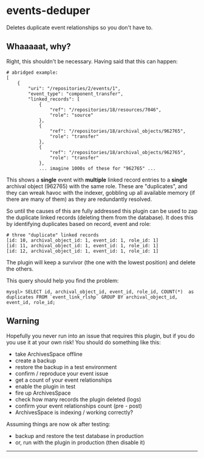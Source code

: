 # events-deduper

Deletes duplicate event relationships so you don't have to.

## Whaaaaat, why?

Right, this shouldn't be necessary. Having said that this can happen:

```
# abridged example:
[
    {
        "uri": "/repositories/2/events/1",
        "event_type": "component_transfer",
        "linked_records": [
            {
                "ref": "/repositories/18/resources/7046",
                "role": "source"
            },
            {
                "ref": "/repositories/18/archival_objects/962765",
                "role": "transfer"
            },
            {
                "ref": "/repositories/18/archival_objects/962765",
                "role": "transfer"
            },
            ... imagine 1000s of these for "962765" ...
```

This shows a __single__ event with __multiple__ linked record entries
to a __single__ archival object (962765) with the same role. These are
"duplicates", and they can wreak havoc with the indexer, gobbling
up all available memory (if there are many of them) as they are
redundantly resolved.

So until the causes of this are fully addressed this plugin can be used
to zap the duplicate linked records (deleting them from the database).
It does this by identifying duplicates based on record, event and role:

```
# three "duplicate" linked records
[id: 10, archival_object_id: 1, event_id: 1, role_id: 1]
[id: 11, archival_object_id: 1, event_id: 1, role_id: 1]
[id: 12, archival_object_id: 1, event_id: 1, role_id: 1]
```

The plugin will keep a survivor (the one with the lowest position) and
delete the others.

This query should help you find the problem:

```
mysql> SELECT id, archival_object_id, event_id, role_id, COUNT(*)  as duplicates FROM `event_link_rlshp` GROUP BY archival_object_id, event_id, role_id;
```

## Warning

Hopefully you never run into an issue that requires this plugin, but if
you do you use it at your own risk! You should do something like this:

- take ArchivesSpace offline
- create a backup
- restore the backup in a test environment
- confirm / reproduce your event issue
- get a count of your event relationships
- enable the plugin in test
- fire up ArchivesSpace
- check how many records the plugin deleted (logs)
- confirm your event relationships count (pre - post)
- ArchivesSpace is indexing / working correctly?

Assuming things are now ok after testing:

- backup and restore the test database in production
- or, run with the plugin in production (then disable it)

---
